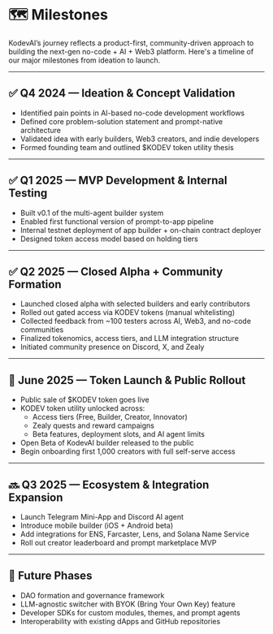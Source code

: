 # 🗺️ Milestones

KodevAI’s journey reflects a product-first, community-driven approach to building the next-gen no-code + AI + Web3 platform. Here's a timeline of our major milestones from ideation to launch.

---

## ✅ Q4 2024 — Ideation & Concept Validation

- Identified pain points in AI-based no-code development workflows
- Defined core problem-solution statement and prompt-native architecture
- Validated idea with early builders, Web3 creators, and indie developers
- Formed founding team and outlined $KODEV token utility thesis

---

## ✅ Q1 2025 — MVP Development & Internal Testing

- Built v0.1 of the multi-agent builder system
- Enabled first functional version of prompt-to-app pipeline
- Internal testnet deployment of app builder + on-chain contract deployer
- Designed token access model based on holding tiers

---

## ✅ Q2 2025 — Closed Alpha + Community Formation

- Launched closed alpha with selected builders and early contributors
- Rolled out gated access via KODEV tokens (manual whitelisting)
- Collected feedback from ~100 testers across AI, Web3, and no-code communities
- Finalized tokenomics, access tiers, and LLM integration structure
- Initiated community presence on Discord, X, and Zealy

---

## 🚀 June 2025 — Token Launch & Public Rollout

- Public sale of $KODEV token goes live
- KODEV token utility unlocked across:
  - Access tiers (Free, Builder, Creator, Innovator)
  - Zealy quests and reward campaigns
  - Beta features, deployment slots, and AI agent limits
- Open Beta of KodevAI builder released to the public
- Begin onboarding first 1,000 creators with full self-serve access

---

## 🔜 Q3 2025 — Ecosystem & Integration Expansion

- Launch Telegram Mini-App and Discord AI agent
- Introduce mobile builder (iOS + Android beta)
- Add integrations for ENS, Farcaster, Lens, and Solana Name Service
- Roll out creator leaderboard and prompt marketplace MVP

---

## 🔮 Future Phases

- DAO formation and governance framework
- LLM-agnostic switcher with BYOK (Bring Your Own Key) feature
- Developer SDKs for custom modules, themes, and prompt agents
- Interoperability with existing dApps and GitHub repositories